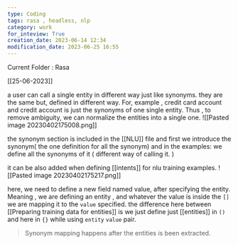 ```yaml
---
type: Coding  
tags: rasa , headless, nlp
category: work
for_inteview: True
creation_date: 2023-06-14 12:34
modification_date: 2023-06-25 16:55
---
```


  
Current Folder : Rasa




[[25-06-2023]]


a user can call a single entity in different way just like synonyms. they are the same but, defined in different way. For, example , credit card account and credit account is just the synonyms of one single entity. Thus , to remove ambiguity, we can normalize the entities into a single one.
![[Pasted image 20230402175008.png]]

the synonym section is included in the [[NLU]] file and first we introduce the synonym( the one definition for all the synonym) and in the examples: we define all the synonyms of it ( different way of calling it. )

it can be also added when defining [[intents]] for nlu training examples. ![[Pasted image 20230402175217.png]]

here, we need to define a new field named value, after specifying the entity. Meaning , we are defining an entity , and whatever the value is inside the `[]` we are mapping it to the `value` specified.  the difference here between [[Preparing training data for entities]] is we just define just [[entities]] in `()` and here in `{}` while using `entity` `value` pair. 

> Synonym mapping happens after the entities is been extracted. 



